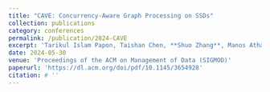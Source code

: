 ```yaml
---
title: "CAVE: Concurrency-Aware Graph Processing on SSDs"
collection: publications
category: conferences
permalink: /publication/2024-CAVE
excerpt: 'Tarikul Islam Papon, Taishan Chen, **Shuo Zhang**, Manos Athanassoulis'
date: 2024-05-30
venue: 'Proceedings of the ACM on Management of Data (SIGMOD)'
paperurl: 'https://dl.acm.org/doi/pdf/10.1145/3654928'
citation: # ''
---
```


